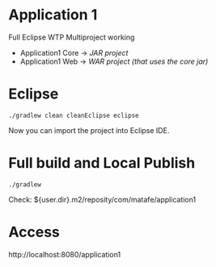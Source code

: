# Application 1

Full Eclipse WTP Multiproject working
* Application1 Core -> *JAR project*
* Application1 Web -> *WAR project (that uses the core jar)*

# Eclipse
`./gradlew clean cleanEclipse eclipse`

Now you can import the project into Eclipse IDE.

# Full build and Local Publish
`./gradlew`

Check: ${user.dir}.m2/reposity/com/matafe/application1

# Access
http://localhost:8080/application1